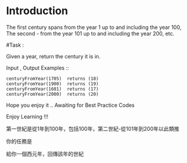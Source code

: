 # Introduction
The first century spans from the year 1 up to and including the year 100, The second - from the year 101 up to and including the year 200, etc.

#Task :     

Given a year, return the century it is in.

Input , Output Examples ::
```
centuryFromYear(1705)  returns (18)
centuryFromYear(1900)  returns (19)
centuryFromYear(1601)  returns (17)
centuryFromYear(2000)  returns (20)
```
Hope you enjoy it .. Awaiting for Best Practice Codes

Enjoy Learning !!!

第一世紀是從1年到100年，包括100年，第二世紀-從101年到200年以此類推

你的任務是

給你一個西元年，回傳該年的世紀